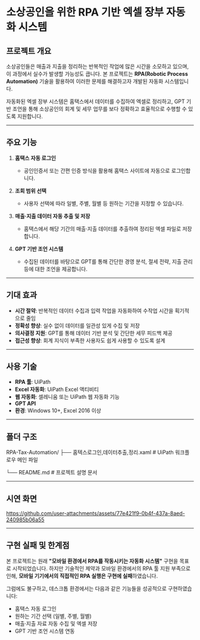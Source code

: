 # 소상공인을 위한 RPA 기반 엑셀 장부 자동화 시스템

##  프로젝트 개요

소상공인들은 매출과 지출을 정리하는 반복적인 작업에 많은 시간을 소모하고 있으며, 이 과정에서 실수가 발생할 가능성도 큽니다. 본 프로젝트는 **RPA(Robotic Process Automation)** 기술을 활용하여 이러한 문제를 해결하고자 개발된 자동화 시스템입니다.

자동화된 엑셀 장부 시스템은 홈택스에서 데이터를 수집하여 엑셀로 정리하고, GPT 기반 조언을 통해 소상공인의 회계 및 세무 업무를 보다 정확하고 효율적으로 수행할 수 있도록 지원합니다.

---

##  주요 기능

1. **홈택스 자동 로그인**
   - 공인인증서 또는 간편 인증 방식을 활용해 홈택스 사이트에 자동으로 로그인합니다.

2. **조회 범위 선택**
   - 사용자 선택에 따라 일별, 주별, 월별 등 원하는 기간을 지정할 수 있습니다.

3. **매출·지출 데이터 자동 추출 및 저장**
   - 홈택스에서 해당 기간의 매출·지출 데이터를 추출하여 정리된 엑셀 파일로 저장합니다.

4. **GPT 기반 조언 시스템**
   - 수집된 데이터를 바탕으로 GPT를 통해 간단한 경영 분석, 절세 전략, 지출 관리 등에 대한 조언을 제공합니다.

---

##  기대 효과

- **시간 절약**: 반복적인 데이터 수집과 입력 작업을 자동화하여 수작업 시간을 획기적으로 줄임  
- **정확성 향상**: 실수 없이 데이터를 일관성 있게 수집 및 저장  
- **의사결정 지원**: GPT를 통해 데이터 기반 분석 및 간단한 세무 피드백 제공  
- **접근성 향상**: 회계 지식이 부족한 사용자도 쉽게 사용할 수 있도록 설계

---

##  사용 기술

- **RPA 툴**: UiPath
- **Excel 자동화**: UiPath Excel 액티비티
- **웹 자동화**: 셀레니움 또는 UiPath 웹 자동화 기능
- **GPT API**
- **환경**: Windows 10+, Excel 2016 이상

---

##  폴더 구조

  RPA-Tax-Automation/
├── 홈텍스로그인,데이터추출,정리.xaml             # UiPath 워크플로우 메인 파일


└── README.md                                   # 프로젝트 설명 문서

---

##  시연 화면

https://github.com/user-attachments/assets/77e421f9-0b4f-437a-8aed-240985b06a55

---

##  구현 실패 및 한계점

본 프로젝트는 원래 **"모바일 환경에서 RPA를 작동시키는 자동화 시스템"** 구현을 목표로 시작되었습니다. 하지만 기술적인 제약과 모바일 환경에서의 RPA 툴 지원 부족으로 인해, **모바일 기기에서의 직접적인 RPA 실행은 구현에 실패**하였습니다.

그럼에도 불구하고, 데스크톱 환경에서는 다음과 같은 기능들을 성공적으로 구현하였습니다:

- 홈택스 자동 로그인  
- 원하는 기간 선택 (일별, 주별, 월별)  
- 매출·지출 자료 자동 수집 및 엑셀 저장  
- GPT 기반 조언 시스템 연동  
